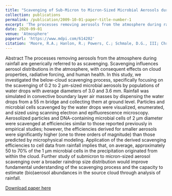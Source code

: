 ```yaml
---
title: "Scavenging of Sub-Micron to Micron-Sized Microbial Aerosols during Simulated Rainfall"
collection: publications
permalink: /publication/2009-10-01-paper-title-number-1
excerpt: 'The processes removing aerosols from the atmosphere during rainfall are generically referred to as scavenging. Scavenging influences aerosol distributions in the atmosphere, with consequent effects on cloud properties, radiative forcing, and human health. In this study, we investigated the below-cloud scavenging process, specifically focusing on the scavenging of 0.2 to 2 µm-sized microbial aerosols by populations of water drops with average diameters of 3.0 and 3.6 mm.'
date: 2020-09-01
venue: 'Atmosphere'
paperurl: 'https://www.mdpi.com/614202'
citation: 'Moore, R.A.; Hanlon, R.; Powers, C.; Schmale, D.G., III; Christner, B.C. Scavenging of Sub-Micron to Micron-Sized Microbial Aerosols during Simulated Rainfall. <i>Atmosphere 2020</i>, 11, 80. '
---
```

Abstract
The processes removing aerosols from the atmosphere during rainfall are generically referred to as scavenging. Scavenging influences aerosol distributions in the atmosphere, with consequent effects on cloud properties, radiative forcing, and human health. In this study, we investigated the below-cloud scavenging process, specifically focusing on the scavenging of 0.2 to 2 µm-sized microbial aerosols by populations of water drops with average diameters of 3.0 and 3.6 mm. Rainfall was simulated in convective boundary layer air masses by dispensing the water drops from a 55 m bridge and collecting them at ground level. Particles and microbial cells scavenged by the water drops were visualized, enumerated, and sized using scanning electron and epifluorescence microscopy. Aerosolized particles and DNA-containing microbial cells of 2 µm diameter were scavenged at efficiencies similar to those reported previously in empirical studies; however, the efficiencies derived for smaller aerosols were significantly higher (one to three orders of magnitude) than those predicted by microphysical modeling. Application of the derived scavenging efficiencies to cell data from rainfall implies that, on average, approximately 50 to 70% of the 1 µm microbial cells in the precipitation originated from within the cloud. Further study of submicron to micron-sized aerosol scavenging over a broader raindrop size distribution would improve fundamental understanding of the scavenging process and the capacity to estimate (bio)aerosol abundances in the source cloud through analysis of rainfall.

[Download paper here](https://www.mdpi.com/2073-4433/11/1/80/pdf)
